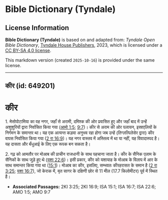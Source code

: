 # Bible Dictionary (Tyndale)

## License Information

**Bible Dictionary (Tyndale)** is based on and adapted from: _Tyndale Open Bible Dictionary_, [Tyndale House Publishers](https://tyndaleopenresources.com/), 2023, which is licensed under a [CC BY-SA 4.0 license](https://creativecommons.org/licenses/by-sa/4.0/legalcode.en).

This markdown version (created `2025-10-16`) is provided under the same license.



--------------------------------

## कीर (id: 649201)

कीर
===

1\. मेसोपोटामिया का वह नगर, जहाँ से अरामी, दमिश्क की ओर प्रवासित हुए और जहाँ बाद में उन्हें अशुशुरियों द्वारा निर्वासित किया गया ([आमो 1:5](https://ref.ly/Amos1:5); [9:7](https://ref.ly/Amos9:7))। कीर से अराम की ओर पलायन, इस्राएलियों के निर्गमन के समान्तर था। यह एक अत्यन्त कड़वा अनुभव रहा होगा जब उन्हें (तिग्लत्पिलेसेर द्वारा) कीर वापस निर्वासित किया गया ([2 रा 16:9](https://ref.ly/2Kgs16:9))। यह नगर वास्तव में अस्तित्व में था या नहीं, यह विवादास्पद है। यह दासता और बँधुआई के लिए एक रूपक बन सकता है।

2\. गढ़ को आमतौर पर मोआब की प्राचीन राजधानी के साथ पहचाना जाता है। कीर के सैनिक एलाम के सैनिकों के साथ जुड़े हुए थे ([यशा 22:6](https://ref.ly/Isa22:6))। इसी प्रकार, कीर को यशायाह के मोआब के विलाप में आर के साथ समान्तर किया गया था ([15:1](https://ref.ly/Isa15:1))। मोआब का कीर, इसलिए, सम्भवतः कीरहरासत के समान है ([2 रा 3:25](https://ref.ly/2Kgs3:25); [यशा 16:7](https://ref.ly/Isa16:7)), जो केराक में, मृत सागर के दक्षिणी छोर से 11 मील (17\.7 किलोमीटर) पूर्व में स्थित है।

* **Associated Passages:** 2KI 3:25; 2KI 16:9; ISA 15:1; ISA 16:7; ISA 22:6; AMO 1:5; AMO 9:7

